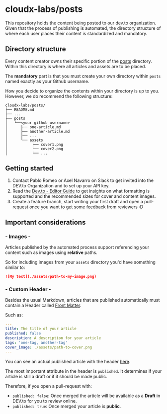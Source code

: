 # cloudx-labs/posts

This repository holds the content being posted to our dev.to organization. Given that the process of publishing is automated, the directory structure of where each user places their content is standardized and mandatory.

## Directory structure

Every content creator owns their specific portion of the [posts](posts) directory.
Within this directory is where all articles and assets are to be placed.

The **mandatory** part is that you must create your own directory within `posts` named exactly as your Github username.

How you decide to organize the contents within your directory is up to you. However, we do recommend the following structure:

```text
cloudx-labs/posts/
├── README.md
├── ...
├── posts
│   └──<your github username>
│      ├── one-article.md
│      ├── another-article.md
│      ├── ...
│      └── assets
│           ├── cover1.png
│           └── cover2.png
│           └── ...
```

## Getting started

1. Contact Pablo Romeo or Axel Navarro on Slack to get invited into the DEV.to Organization and to set up your API key.
2. Read the [Dev.to - Editor Guide](https://dev.to/p/editor_guide) to get insights on what formatting is supported and the recommended sizes for cover and content images.
3. Create a feature branch, start writing your first draft and open a pull-request once you want to get some feedback from reviewers :D

## Important considerations

### - Images -

Articles published by the automated process support referencing your content such as images using **relative** paths. 

So for including images from your `assets` directory you'd have something similar to:

```md
![My text](./assets/path-to-my-image.png)
```

### - Custom Header -

Besides the usual Markdown, articles that are published automatically must contain a Header called [Front Matter](https://jekyllrb.com/docs/front-matter/).

Such as:

```yaml
---
title: The title of your article
published: false
description: A description for your article
tags: 'one-tag, another-tag'
cover_image: ./assets/path-to-cover.png
---
```

You can see an actual published article with the header [here](./posts/pabloromeo/1.docker-multi-arch.md).

The most important attribute in the header is `published`. It determines if your article is still a draft or if it should be made public.

Therefore, if you open a pull-request with:

- `published: false`: Once merged the article will be available as a **Draft** in DEV.to for you to review online.
- `published: true`: Once merged your article is **public**.
